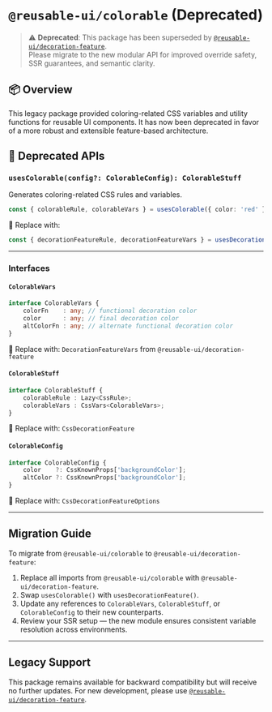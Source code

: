 # `@reusable-ui/colorable` (Deprecated)

> ⚠️ **Deprecated**: This package has been superseded by [`@reusable-ui/decoration-feature`](https://www.npmjs.com/package/@reusable-ui/decoration-feature).  
> Please migrate to the new modular API for improved override safety, SSR guarantees, and semantic clarity.

## 📦 Overview

This legacy package provided coloring-related CSS variables and utility functions for reusable UI components. It has now been deprecated in favor of a more robust and extensible feature-based architecture.

## 🚫 Deprecated APIs

### `usesColorable(config?: ColorableConfig): ColorableStuff`

Generates coloring-related CSS rules and variables.

```ts
const { colorableRule, colorableVars } = usesColorable({ color: 'red' });
```

🔄 Replace with:

```ts
const { decorationFeatureRule, decorationFeatureVars } = usesDecorationFeature({ decorationColor: 'red' });
```

---

### Interfaces

#### `ColorableVars`

```ts
interface ColorableVars {
    colorFn    : any; // functional decoration color
    color      : any; // final decoration color
    altColorFn : any; // alternate functional decoration color
}
```

🔄 Replace with: `DecorationFeatureVars` from `@reusable-ui/decoration-feature`

#### `ColorableStuff`

```ts
interface ColorableStuff {
    colorableRule : Lazy<CssRule>;
    colorableVars : CssVars<ColorableVars>;
}
```

🔄 Replace with: `CssDecorationFeature`

#### `ColorableConfig`

```ts
interface ColorableConfig {
    color    ?: CssKnownProps['backgroundColor'];
    altColor ?: CssKnownProps['backgroundColor'];
}
```

🔄 Replace with: `CssDecorationFeatureOptions`

---

## Migration Guide

To migrate from `@reusable-ui/colorable` to `@reusable-ui/decoration-feature`:

1. Replace all imports from `@reusable-ui/colorable` with `@reusable-ui/decoration-feature`.
2. Swap `usesColorable()` with `usesDecorationFeature()`.
3. Update any references to `ColorableVars`, `ColorableStuff`, or `ColorableConfig` to their new counterparts.
4. Review your SSR setup — the new module ensures consistent variable resolution across environments.

---

## Legacy Support

This package remains available for backward compatibility but will receive no further updates. For new development, please use [`@reusable-ui/decoration-feature`](https://www.npmjs.com/package/@reusable-ui/decoration-feature).
